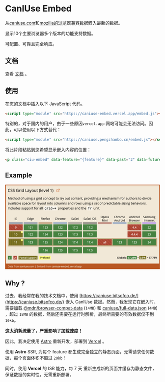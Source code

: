 # CanIUse Embed

从[caniuse.com](https://caniuse.com/)和[mozilla的浏览器兼容数据](https://github.com/mdn/browser-compat-data)嵌入最新的数据。

显示10个主要浏览器多个版本的功能支持数据。

可配置、可靠且完全响应。

## 文档

查看 [文档](https://caniuse-embed.vercel.app/) 。

## 使用

在您的文档中插入以下 JavaScript 代码。

```html
<script type="module" src="https://caniuse-embed.vercel.app/embed.js"></script>
```

特别的，对于国内的用户，由于一些原因`vercel.app` 网站可能会无法访问。因此，可以使用以下方式替代：

```html
<script type="module" src="https://caniuse.pengzhanbo.cn/embed.js"></script>
```

将此片段粘贴到您希望显示嵌入内容的位置：

```html
<p class="ciu-embed" data-feature="{feature}" data-past="2" data-future="3" data-meta="be6d"></p>
```

## Example

![example](./preview/example.png)

## Why ?

过去，我经常在我的技术文档中，使用 [https://caniuse.bitsofco.de/](https://caniuse.bitsofco.de/)
嵌入 CanIUse 数据。然而，我发现它在嵌入时，需要加载 [@mdn/browser-compat-data](https://github.com/mdn/browser-compat-data) (`14MB`) 和 [caniuse/full-data.json](https://github.com/Fyrd/caniuse) (`4MB`)
，超过 `18MB` 的数据，然后还需要在运行时解析，最终所需要的有效数据仅不到 `10kb`。

**这太消耗流量了，严重影响了加载速度！**

因此，我决定使用 [Astro](https://astro.build/) 重新开发，部署到 [Vercel](https://vercel.com/) 。

使用 **Astro** SSR, 为每个 feature 都生成完全独立的静态页面，无需请求任何数据，每个页面体积不超过 `20kb` !

同时，使用 **Vercel** 的 ISR 能力，每 7 天 重新生成新的页面并缓存为静态文件，保证数据的实时性，无需重新部署。
